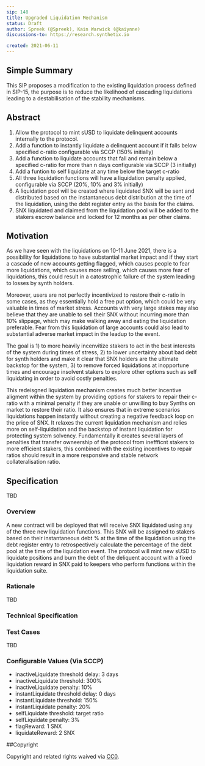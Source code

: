 ```yaml
---
sip: 148
title: Upgraded Liquidation Mechanism
status: Draft
author: Spreek (@Spreek), Kain Warwick (@kaiynne)
discussions-to: https://research.synthetix.io

created: 2021-06-11
---
```



## Simple Summary

<!--"If you can't explain it simply, you don't understand it well enough." Simply describe the outcome the proposed changes intends to achieve. This should be non-technical and accessible to a casual community member.-->

This SIP proposes a modification to the existing liquidation process defined in SIP-15, the purpose is to reduce the likelihood of cascading liquidations leading to a destabilisation of the stability mechanisms.

## Abstract

<!--A short (~200 word) description of the proposed change, the abstract should clearly describe the proposed change. This is what *will* be done if the SIP is implemented, not *why* it should be done or *how* it will be done. If the SIP proposes deploying a new contract, write, "we propose to deploy a new contract that will do x".-->

1) Allow the protocol to mint sUSD to liquidate delinquent accounts internally to the protocol.
2) Add a function to instantly liquidate a delinquent account if it falls below specified c-ratio configurable via SCCP (150% initially)
3) Add a function to liquidate accounts that fall and remain below a specified c-ratio for more than n days configurable via SCCP (3 initially)
4) Add a funtion to self liquidate at any time below the target c-ratio
5) All three liquidation functions will have a liquidation penalty applied, configurable via SCCP (20%, 10% and 3% initially)
6) A liquidation pool will be created where liquidated SNX will be sent and distributed based on the instantaneous debt distribution at the time of the liquidation, using the debt register entry as the basis for the claims.
7) SNX liquidated and claimed from the liquidation pool will be added to the stakers escrow balance and locked for 12 months as per other claims.


## Motivation

<!--This is the problem statement. This is the *why* of the SIP. It should clearly explain *why* the current state of the protocol is inadequate.  It is critical that you explain *why* the change is needed, if the SIP proposes changing how something is calculated, you must address *why* the current calculation is innaccurate or wrong. This is not the place to describe how the SIP will address the issue!-->

As we have seen with the liquidations on 10-11 June 2021, there is a possibility for liquidations to have substantial market impact and if they start a cascade of new accounts getting flagged, which causes people to fear more liquidations, which causes more selling, which causes more fear of liquidations, this could result in a catostrophic failure of the system leading to losses by synth holders.

Moreover, users are not perfectly incentivized to restore their c-ratio in some cases, as they essentially hold a free put option, which could be very valuable in times of market stress. Accounts with very large stakes may also believe that they are unable to sell their SNX without incurring more than 10% slippage, which may make walking away and eating the liquidation preferable. Fear from this liquidation of large accounts could also lead to substantial adverse market impact in the leadup to the event. 

The goal is 1) to more heavily incenvitize stakers to act in the best interests of the system during times of stress, 2) to lower uncertainty about bad debt for synth holders and make it clear that SNX holders are the ultimate backstop for the system, 3) to remove forced liquidations at inopportune times and encourage insolvent stakers to explore other options such as self liquidating in order to avoid costly penalties.

This redeisgned liquidation mechanism creates much better incentive aligment within the system by providing options for stakers to repair their c-ratio with a minimal penalty if they are unable or unwilling to buy Synths on market to restore their ratio. It also ensures that in extreme scenarios liquidations happen instantly without creating a negative feedback loop on the price of SNX. It relaxes the current liquidation mechanism and relies more on self-liquidation and the backstop of instant liquidation for protecting system solvency. Fundamentally it creates several layers of penalties that transfer owneership of the protocol from ineffficnt stakers to more efficient stakers, this combined with the existing incentives to repair ratios should result in a more responsive and stable network collateralisation ratio.


## Specification

<!--The specification should describe the syntax and semantics of any new feature, there are five sections
1. Overview
2. Rationale
3. Technical Specification
4. Test Cases
5. Configurable Values
-->

TBD

### Overview

<!--This is a high level overview of *how* the SIP will solve the problem. The overview should clearly describe how the new feature will be implemented.-->

A new contract will be deployed that will receive SNX liquidated using any of the three new liquidation functions. This SNX will be assigned to stakers based on their instantaneous debt % at the time of the liquidation using the debt register entry to retrospectively calculate the percentage of the debt pool at the time of the liquidation event. The protocol will mint new sUSD to liquidate positions and burn the debt of the deliquent account with a fixed liquidation reward in SNX paid to keepers who perform functions within the liquidation suite.

### Rationale

<!--This is where you explain the reasoning behind how you propose to solve the problem. Why did you propose to implement the change in this way, what were the considerations and trade-offs. The rationale fleshes out what motivated the design and why particular design decisions were made. It should describe alternate designs that were considered and related work. The rationale may also provide evidence of consensus within the community, and should discuss important objections or concerns raised during discussion.-->

TBD

### Technical Specification

<!--The technical specification should outline the public API of the changes proposed. That is, changes to any of the interfaces Synthetix currently exposes or the creations of new ones.-->

### Test Cases

TBD

### Configurable Values (Via SCCP)

<!--Please list all values configurable via SCCP under this implementation.-->

* inactiveLiquidate threshold delay: 3 days
* inactiveLiquidate threshold: 300%
* inactiveLiquidate penalty: 10%
* instantLiquidate threshold delay: 0 days
* instantLiquidate threshold: 150%
* instantLiquidate penalty: 20%
* selfLiquidate threshold: target ratio
* selfLiquidate penalty: 3%
* flagReward: 1 SNX
* liquidateReward: 2 SNX

##Copyright

Copyright and related rights waived via [CC0](https://creativecommons.org/publicdomain/zero/1.0/).
